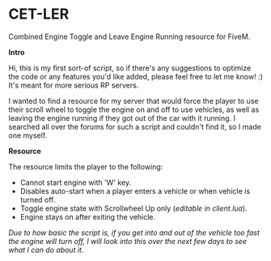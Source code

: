 # CET-LER
Combined Engine Toggle and Leave Engine Running resource for FiveM.

**Intro**

Hi, this is my first sort-of script, so if there's any suggestions to optimize the code or any features you'd like added, please feel free to let me know! :) 
It's meant for more serious RP servers.

I wanted to find a resource for my server that would force the player to use their scroll wheel to toggle the engine on and off to use vehicles, as well as leaving the engine running if they got out of the car with it running. I searched all over the forums for such a script and couldn't find it, so I made one myself. 

**Resource**

The resource limits the player to the following:

* Cannot start engine with 'W' key.
* Disables auto-start when a player enters a vehicle or when vehicle is turned off.
* Toggle engine state with Scrollwheel Up only (*editable in client.lua*).
* Engine stays on after exiting the vehicle.

*Due to how basic the script is, if you get into and out of the vehicle too fast the engine will turn off, I will look into this over the next few days to see what I can do about it.*
